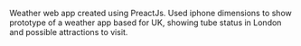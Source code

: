 Weather web app created using PreactJs. Used iphone dimensions to show prototype of a weather app based for UK, showing tube status in London and possible attractions to visit.
